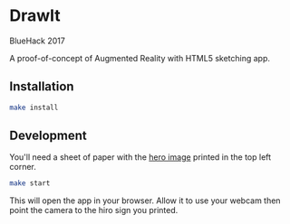 # DrawIt
BlueHack 2017



A proof-of-concept of Augmented Reality with HTML5 sketching app.


## Installation

```sh
make install
```

## Development

You'll need a sheet of paper with the [hero image](https://jeromeetienne.github.io/AR.js/data/images/HIRO.jpg) printed in the top left corner.

```sh
make start
```

This will open the app in your browser. Allow it to use your webcam then point the camera to the hiro sign you printed.
